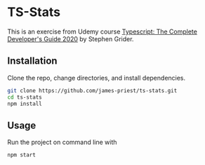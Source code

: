 # TS-Stats

This is an exercise from Udemy course [Typescript: The Complete Developer's Guide 2020](https://www.udemy.com/course/typescript-the-complete-developers-guide/) by Stephen Grider.

## Installation

Clone the repo, change directories, and install dependencies.

```bash
git clone https://github.com/james-priest/ts-stats.git
cd ts-stats
npm install
```

## Usage

Run the project on command line with

```bash
npm start
```
